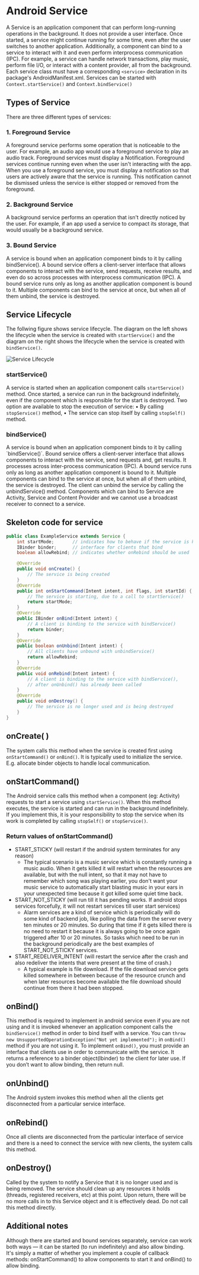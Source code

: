 Android Service
====
A Service is an application component that can perform long-running operations in the background. It does not provide a user interface. 
Once started, a service might continue running for some time, even after the user switches to another application. 
Additionally, a component can bind to a service to interact with it and even perform interprocess communication (IPC). 
For example, a service can handle network transactions, play music, perform file I/O, or interact with a content provider, all from the background.
Each service class must have a corresponding `<service>` declaration in its package's AndroidManifest.xml. 
Services can be started with `Context.startService()` and `Context.bindService()`


Types of Service
---
There are three different types of services:

<h3> 1. Foreground Service </h3>
<p>
A foreground service performs some operation that is noticeable to the user. For example, an audio app would use a foreground service to play an audio track.
Foreground services must display a Notification. Foreground services continue running even when the user isn't interacting with the app.
When you use a foreground service, you must display a notification so that users are actively aware that the service is running. 
This notification cannot be dismissed unless the service is either stopped or removed from the foreground.
</p>

<h3> 2. Background Service </h3>
<p>
A background service performs an operation that isn't directly noticed by the user.
For example, if an app used a service to compact its storage, that would usually be a background service.
</p>

<h3> 3. Bound Service </h3>
<p>
A service is bound when an application component binds to it by calling bindService(). 
A bound service offers a client-server interface that allows components to interact with the service, send requests, receive results, and 
even do so across processes with interprocess communication (IPC). A bound service runs only as long as another application component is bound to it. 
Multiple components can bind to the service at once, but when all of them unbind, the service is destroyed. 
</p>

Service Lifecycle
---
The follwing figure shows service lifecycle. 
The diagram on the left shows the lifecycle when the service is created with `startService()` 
and the diagram on the right shows the lifecycle when the service is created with `bindService()`.

![Service Lifecycle](https://www.tutlane.com/images/android/android_services_started_bound_services_life_cycle.png)

<h3> startService() </h3>

A service is started when an application component calls `startService()` method. Once started, a service can
run in the background indefinitely, even if the component which is responsible for the start is destroyed.
Two option are available to stop the execution of service:
• By calling `stopService()` method,
• The service can stop itself by calling `stopSelf()` method.

<h3> bindService() </h3>
A service is bound when an application component binds to it by calling `bindService()`. Bound service offers
a client-server interface that allows components to interact with the service, send requests and, get results.
It processes across inter-process communication (IPC). A bound service runs only as long as another
application component is bound to it. Multiple components can bind to the service at once, but when all of
them unbind, the service is destroyed. The client can unbind the service by calling
the unbindService() method.
Components which can bind to Service are Activity, Service and Content Provider and we cannot use a
broadcast receiver to connect to a service.

Skeleton code for service
---
```java
public class ExampleService extends Service {
    int startMode;       // indicates how to behave if the service is killed
    IBinder binder;      // interface for clients that bind
    boolean allowRebind; // indicates whether onRebind should be used

    @Override
    public void onCreate() {
        // The service is being created
    }
    @Override
    public int onStartCommand(Intent intent, int flags, int startId) {
        // The service is starting, due to a call to startService()
        return startMode;
    }
    @Override
    public IBinder onBind(Intent intent) {
        // A client is binding to the service with bindService()
        return binder;
    }
    @Override
    public boolean onUnbind(Intent intent) {
        // All clients have unbound with unbindService()
        return allowRebind;
    }
    @Override
    public void onRebind(Intent intent) {
        // A client is binding to the service with bindService(),
        // after onUnbind() has already been called
    }
    @Override
    public void onDestroy() {
        // The service is no longer used and is being destroyed
    }
}
```
onCreate( )
---
The system calls this method when the service is created first using `onStartCommand()` or `onBind()`. It is typically used to
initialize the service. E.g. allocate binder objects to handle local communication.

onStartCommand()
---
The Android service calls this method when a component (eg: Activity) requests to start a service using `startService()`.
When this method executes, the service is started and can run in the background indefinitely. 
If you implement this, it is your responsibility to stop the service when its work is completed by calling `stopSelf()` or `stopService()`.

<h3> Return values of onStartCommand() </h3>

- START_STICKY (will restart if the android system terminates for any reason)
  - The typical scenario is a music service which is constantly running a music audio. When it gets killed it will restart when the resources are available, but with the null intent, so that it may not have to remember which song was playing earlier,
you don't want your music service to automatically start blasting music in your ears in your unexpected time because it
got killed some quiet time back.
- START_NOT_STICKY (will run till it has pending works. If android stops services forcefully, it will not restart services till user start services)
  - Alarm services are a kind of service which is periodically will do some kind of backend job, like polling the
data from the server every ten minutes or 20 minutes. So during that time if it gets killed there is no need to
restart it because it is always going to be once again triggered after 10 or 20 minutes. So tasks which need
to be run in the background periodically are the best examples of START_NOT_STICKY services.
- START_REDELIVER_INTENT (will restart the service after the crash and also redeliver the intents that were present at the time of crash.)
  - A typical example is file download. If the file download service gets killed somewhere in between
because of the resource crunch and when later resources become available the file download
should continue from there it had been stopped.

onBind()
---
This method is required to implement in android service even if you are not using and it is invoked whenever an application component calls the
`bindService()` method in order to bind itself with a service.
You can `throw new UnsupportedOperationException("Not yet implemented");` in `onBind()` method if you are not using it.
To implement `onBind()`, you must provide an interface that clients use in order to communicate with the service. It returns a
reference to a binder object(Ibinder) to the client for later use. If you don’t want to allow binding, then return null.

onUnbind()
---
The Android system invokes this method when all the clients get disconnected from a particular service interface.

onRebind()
---
Once all clients are disconnected from the particular interface of service and there is a need to connect the service with
new clients, the system calls this method.

onDestroy()
---
Called by the system to notify a Service that it is no longer used and is being removed. The service should clean up any resources it holds (threads, registered receivers, etc) at this point.
Upon return, there will be no more calls in to this Service object and it is effectively dead. Do not call this method directly.

Additional notes
---
Although there are started and bound services separately, service can work both ways — it can be started (to run indefinitely) and also allow binding. It's simply a matter of whether you implement a couple of callback methods: onStartCommand() to allow components to start it and onBind() to allow binding. 
